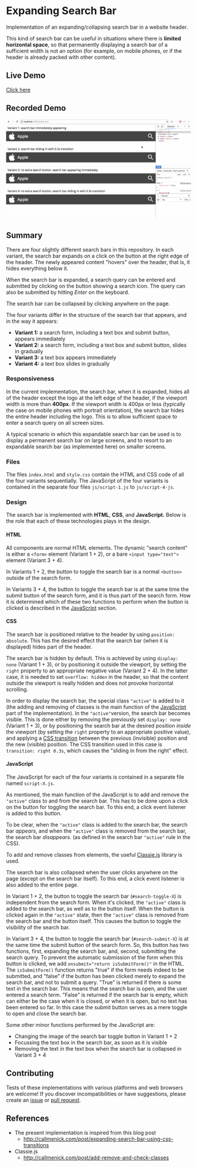 # Expanding Search Bar

Implementation of an expanding/collapsing search bar in a website header.

This kind of search bar can be useful in situations where there is **limited horizontal space**, so that permanently displaying a search bar of a sufficient width is not an option (for example, on mobile phones, or if the header is already packed with other content).

## Live Demo

[Click here](https://weibeld.github.io/webdesign-expanding-search-bar/)

## Recorded Demo

![Walkthrough](walkthrough.gif)

## Summary

There are four slightly different search bars in this repository. In each variant, the search bar expands on a click on the button at the right edge of the header. The newly appeared content "hovers" over the header, that is, it hides everything below it.

When the search bar is expanded, a search query can be entered and submitted by clicking on the button showing a search icon. The query can also be submitted by hitting *Enter* on the keyboard.

The search bar can be collapsed by clicking anywhere on the page.

The four variants differ in the structure of the search bar that appears, and in the way it appears:

- **Variant 1:** a search form, including a text box and submit button, appears immediately
- **Variant 2:** a search form, including a text box and submit button, slides in gradually
- **Variant 3:** a text box appears immediately 
- **Variant 4:** a text box slides in gradually

### Responsiveness

In the current implementation, the search bar, when it is expanded, hides all of the header except the logo at the left edge of the header, if the viewport width is more than **400px**. If the viewport width is 400px or less (typically the case on mobile phones with portrait orientation), the search bar hides the entire header including the logo. This is to allow sufficient space to enter a search query on all screen sizes.


A typical scenario in which this expandable search bar can be used is to display a permanent search bar on large screens, and to resort to an expandable search bar (as implemented here) on smaller screens.

### Files

The files `index.html` and `style.css` contain the HTML and CSS code of all the four variants sequentially. The JavaScript of the four variants is contained in the separate four files `js/script-1.js` to `js/script-4-js`. 

### Design

The search bar is implemented with **HTML**, **CSS**, and **JavaScript.** Below is the role that each of these technologies plays in the design.

#### HTML

All components are normal HTML elements. The dynamic "search content" is either a `<form>` element (Variant 1 + 2), or a bare `<input type="text">` element (Variant 3 + 4).

In Variants 1 + 2, the button to toggle the search bar is a normal `<button>` outside of the search form.

In Variants 3 + 4, the button to toggle the search bar is at the same time the submit button of the search form, and it is thus part of the search form. How it is determined which of these two functions to perform when the button is clicked is described in the [JavaScript](#javascript) section.

#### CSS

The search bar is positioned relative to the header by using `position: absolute`. This has the desired effect that the search bar (when it is displayed) hides part of the header. 

The search bar is hidden by default. This is achieved by using `display: none` (Variant 1 + 3), or by positioning it outside the viewport, by setting the `right` property to an appropriate negative value (Variant 2 + 4). In the latter case, it is needed to set `overflow: hidden` in the header, so that the content outside the viewport is really hidden and does not provoke horizontal scrolling.

In order to display the search bar, the special class `"active"` is added to it (the adding and removing of classes is the main function of the [JavaScript](#javascript) part of the implementation). In the `"active"`version, the search bar becomes visible. This is done either by removing the previously set `display: none` (Variant 1 + 3), or by positioning the search bar at the desired position *inside* the viewport (by setting the `right` property to an appropriate positive value), and applying a [CSS transition](https://www.w3schools.com/css/css3_transitions.asp) between the previous (invisible) position and the new (visible) position. The CSS transition used in this case is `transition: right 0.3s`, which causes the "sliding in from the right" effect. 

#### JavaScript

The JavaScript for each of the four variants is contained in a separate file named `script-X.js`.

As mentioned, the main function of the JavaScript is to add and remove the `"active"` class to and from the search bar. This has to be done upon a click on the button for toggling the search bar. To this end, a click event listener is added to this button. 

To be clear, when the `"active"` class is added to the search bar, the search bar *appears*, and when the `"active"` class is removed from the search bar, the search bar *disappears.* (as defined in the search bar `"active"` rule in the CSS).

To add and remove classes from elements, the useful [Classie.js](https://www.w3schools.com/css/css3_transitions.asp) library is used.

The search bar is also collapsed when the user clicks anywhere on the page (except on the search bar itself). To this end, a click event listener is also added to the entire page.

In Variant 1 + 2, the button to toggle the search bar (`#search-toggle-X`) is independent from the search form. When it's clicked, the `"active"` class is added to the search bar, as well as to the button itself. When the button is clicked again in the `"active"` state, then the `"active"` class is removed from the search bar and the button itself. This causes the button to toggle the visibility of the search bar.

In Variant 3 + 4, the button to toggle the search bar (`#search-submit-X`) is at the same time the submit button of the search form. So, this button has two functions, first, expanding the search bar, and, second, submitting the search query. To prevent the automatic submission of the form when this button is clicked, we add `onsubmit="return isSubmitForm()"` in the HTML. The `isSubmitForm()` function returns "true" if the form needs indeed to be submitted, and "false" if the button has been clicked merely to expand the search bar, and not to submit a query. "True" is returned if there is some text in the search bar. This means that the search bar is open, and the user entered a search term. "False" is returned if the search bar is empty, which can either be the case when it is closed, or when it is open, but no text has been entered so far. In this case the submit button serves as a mere toggle to open and close the search bar.

Some other minor functions performed by the JavaScript are:

- Changing the image of the search bar toggle button in Variant 1 + 2
- Focussing the text box in the search bar, as soon as it is visible
- Removing the text in the text box when the search bar is collapsed in Variant 3 + 4

## Contributing

Tests of these implementations with various platforms and web browsers are welcome! If you discover incompatibilities or have suggestions, please create an [issue](https://github.com/weibeld/webdesign-expanding-search-bar/issues) or [pull request](https://github.com/weibeld/webdesign-expanding-search-bar/pulls).


## References

- The present implementation is inspired from this blog post
    - <http://callmenick.com/post/expanding-search-bar-using-css-transitions>
- Classie.js
    - <http://callmenick.com/post/add-remove-and-check-classes>

